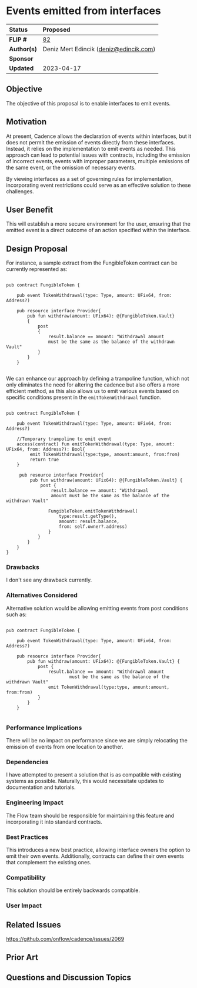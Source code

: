 # Events emitted from interfaces

| Status        | Proposed                                             |
:-------------- |:---------------------------------------------------- | 
| **FLIP #**    | [82](https://github.com/onflow/flips/pull/82/)       | 
| **Author(s)** | Deniz Mert Edincik (deniz@edincik.com)               | 
| **Sponsor**   |                                                      | 
| **Updated**   | 2023-04-17                                           | 

## Objective

The objective of this proposal is to enable interfaces to emit events.

## Motivation

At present, Cadence allows the declaration of events within interfaces, but it
does not permit the emission of events directly from these interfaces. Instead,
it relies on the implementation to emit events as needed.  This approach can
lead to potential issues with contracts, including the emission of incorrect
events, events with improper parameters, multiple emissions of the same event,
or the omission of necessary events. 

By viewing interfaces as a set of governing rules for implementation,
incorporating event restrictions could serve as an effective solution to these
challenges.

## User Benefit

This will establish a more secure environment for the user, ensuring that the
emitted event is a direct outcome of an action specified within the interface.

## Design Proposal

For instance, a sample extract from the FungibleToken contract can be currently
represented as:


```cadence 

pub contract FungibleToken {
   
    pub event TokenWithdrawal(type: Type, amount: UFix64, from: Address?)
   
    pub resource interface Provider{ 
        pub fun withdraw(amount: UFix64): @{FungibleToken.Vault} 
        { 
            post 
            { 
                result.balance == amount: "Withdrawal amount 
                must be the same as the balance of the withdrawn Vault" 
            } 
        } 
    }
 
```

We can enhance our approach by defining a trampoline function, which not only
eliminates the need for altering the cadence but also offers a more efficient
method, as this also allows us to emit various events based on specific conditions
present in the `emitTokenWithdrawal` function.



```cadence 

pub contract FungibleToken {
   
    pub event TokenWithdrawal(type: Type, amount: UFix64, from: Address?)
    
    //Temporary trampoline to emit event 
    access(contract) fun emitTokenWithdrawal(type: Type, amount: UFix64, from: Address?): Bool{ 
         emit TokenWithdrawal(type:type, amount:amount, from:from) 
         return true 
    }

     pub resource interface Provider{ 
         pub fun withdraw(amount: UFix64): @{FungibleToken.Vault} { 
             post { 
                 result.balance == amount: "Withdrawal
                 amount must be the same as the balance of the withdrawn Vault"
                
                FungibleToken.emitTokenWithdrawal(
                    type:result.getType(),
                    amount: result.balance, 
                    from: self.owner?.address) 
                } 
            } 
        } 
    }
}
```


### Drawbacks

I don't see any drawback currently. 


### Alternatives Considered

Alternative solution would be allowing emitting events from post conditions such
as:

```cadence 

pub contract FungibleToken {
   
    pub event TokenWithdrawal(type: Type, amount: UFix64, from: Address?)
   
    pub resource interface Provider{ 
        pub fun withdraw(amount: UFix64): @{FungibleToken.Vault} { 
            post { 
                result.balance == amount: "Withdrawal amount
                        must be the same as the balance of the withdrawn Vault" 
                emit TokenWithdrawal(type:type, amount:amount, from:from) 
            } 
        } 
    }
 
```


### Performance Implications

There will be no impact on performance since we are simply relocating the
emission of events from one location to another.


### Dependencies

I have attempted to present a solution that is as compatible with existing
systems as possible. Naturally, this would necessitate updates to documentation
and tutorials.

### Engineering Impact

The Flow team should be responsible for maintaining this feature and
incorporating it into standard contracts.

### Best Practices

This introduces a new best practice, allowing interface owners the option to
emit their own events. Additionally, contracts can define their own events that
complement the existing ones.

### Compatibility

This solution should be entirely backwards compatible.

### User Impact


## Related Issues

https://github.com/onflow/cadence/issues/2069

## Prior Art


## Questions and Discussion Topics

